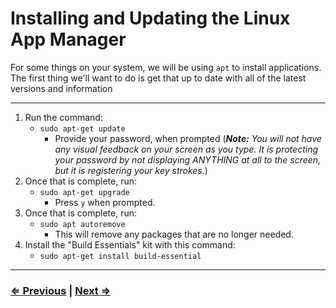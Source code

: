 # Installing and Updating the Linux App Manager

For some things on your system, we will be using `apt` to install applications. The first thing we'll want to do is get that up to date with all of the latest versions and information

---

1. Run the command:
   - `sudo apt-get update`
      - Provide your password, when prompted (***Note:*** *You will not have any visual feedback on your screen as you type. It is protecting your password by not displaying ANYTHING at all to the screen, but it is registering your key strokes.*)
1. Once that is complete, run:
   - `sudo apt-get upgrade`
      - Press `y` when prompted.
1. Once that is complete, run:
   - `sudo apt autoremove`
      - This will remove any packages that are no longer needed.
1. Install the "Build Essentials" kit with this command:
   - `sudo apt-get install build-essential`

---

### [⇐ Previous](./1-environment.md) | [Next ⇒](./3-homebrew.md)

